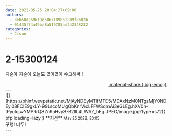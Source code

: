 ```yaml
---
date: 2022-05-25 20:04:27+09:00
authors:
  - 3eb58d269619c58671098b2809f8b82b
  - 01435f74a49ba8a519705ad242348232
categories:
  - Jisun
---
```


# 2-15300124

<div class="post-container" markdown="1">
<div class="content-container md-sidebar__scrollwrap" markdown="1">

지순아 지순아 오늘도 많이많이 수고해써!!

</div>
</div>

<div style="text-align: right;" markdown="1">
<a href="https://weverse.io/fromis9/fanpost/2-15300124" style="text-align: right;">:material-share:{.big-emoji}</a>
</div>
---

<div class="comments-container md-sidebar__scrollwrap" markdown="1">
<div class="comment" markdown="1">
<div class='id-container' markdown="1">
![](https://phinf.wevpstatic.net/MjAyNDEyMTlfMTE5/MDAxNzM0NTgzMjY0NDEy.08FClE9gxLY-99LscoMUgQbKnrVicLFFWSqmAi3eGLEg.hXV0n-tPyoIqjwYMPRrQ8Zn9aHvy3-B2llL4LWAZ_bEg.JPEG/image.jpg?type=s72){ pfp loading=lazy }
**<span class="artist">지선</span>** <small>May 25 2022, 20:05</small><br>
</div>
<div class='comment-body' markdown="1">
꾸랭! 너두!
</div>
</div>
</div>
---
